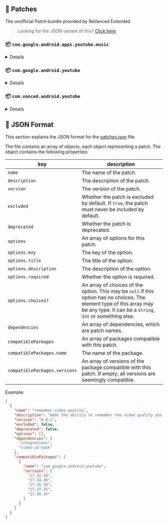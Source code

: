 ## 🧩 Patches

The unofficial Patch bundle provided by ReVanced Extended

> Looking for the JSON variant of this? [Click here](patches.json).

### 📦 `com.google.android.apps.youtube.music`
<details>

| 💊 Patch | 📜 Description | 🏹 Target Version |
|:--------:|:--------------:|:-----------------:|
| `minimized-playback-music` | Enables minimized playback on Kids music. | 5.26.52 |
| `tasteBuilder-remover` | Removes the "Tell us which artists you like" card from the home screen. | 5.26.52 |
| `hide-get-premium` | Removes all "Get Premium" evidences from the avatar menu. | 5.26.52 |
| `custom-branding-music` | Changes the YouTube Music launcher icon and name to your choice (defaults to ReVanced Red). | all |
| `compact-header` | Hides the music category bar at the top of the homepage. | 5.26.52 |
| `upgrade-button-remover` | Removes the upgrade tab from the pivot bar. | 5.26.52 |
| `background-play` | Enables playing music in the background. | 5.26.52 |
| `music-microg-support` | Allows YouTube Music ReVanced to run without root and under a different package name. | 5.26.52 |
| `music-video-ads` | Removes ads in the music player. | 5.26.52 |
| `codecs-unlock` | Adds more audio codec options. The new audio codecs usually result in better audio quality. | 5.26.52 |
| `exclusive-audio-playback` | Enables the option to play music without video. | 5.26.52 |
</details>

### 📦 `com.google.android.youtube`
<details>

| 💊 Patch | 📜 Description | 🏹 Target Version |
|:--------:|:--------------:|:-----------------:|
| `swipe-controls` | Adds volume and brightness swipe controls. | 17.38.35 |
| `overlay-buttons` | Add overlay buttons for YouTube - copy, copy with timestamp, repeat, download. | 17.38.35 |
| `seekbar-tapping` | Enables tap-to-seek on the seekbar of the video player. | 17.38.35 |
| `disable-create-button` | Hides the create button in the navigation bar. | 17.38.35 |
| `hide-cast-button` | Hides the cast button in the video player. | all |
| `return-youtube-dislike` | Shows the dislike count of videos using the Return YouTube Dislike API. | 17.38.35 |
| `hide-autoplay-button` | Hides the autoplay button in the video player. | 17.38.35 |
| `disable-startup-shorts-player` | Disables playing YouTube Shorts when launching YouTube. | 17.38.35 |
| `custom-branding-red` | Changes the YouTube launcher icon and name to your choice (defaults to ReVanced Red). | all |
| `custom-branding-blue` | Changes the YouTube launcher icon and name to your choice (defaults to ReVanced Blue). | all |
| `amoled` | Enables pure black theme. | all |
| `materialyou` | Enables MaterialYou theme for Android 12+. | all |
| `remove-playerbutton-background` | Disable Player Button Overlay Background. | all |
| `hide-pip-notification` | Disable pip notification when you first launch pip mode. | 17.38.35 |
| `extended` | Add ReVanced Extended Features. | 17.38.35 |
| `old-quality-layout` | Enables the original quality flyout menu. | 17.38.35 |
| `hide-shorts-button` | Hides the shorts button on the navigation bar. | 17.38.35 |
| `hide-watermark` | Hides creator's watermarks on videos. | 17.38.35 |
| `hide-email-address` | Hides the email address in the account switcher. | 17.38.35 |
| `sponsorblock` | Integrate SponsorBlock. | 17.38.35 |
| `enable-wide-searchbar` | Replaces the search icon with a wide search bar. This will hide the YouTube logo when active. | 17.38.35 |
| `tablet-mini-player` | Enables the tablet mini player layout. | 17.38.35 |
| `disable-auto-captions` | Disable forced captions from being automatically enabled. | 17.38.35 |
| `minimized-playback` | Enables minimized and background playback. | 17.38.35 |
| `client-spoof` | Spoofs the YouTube or Vanced client to prevent playback issues. | all |
| `client-spoof-v2` | Spoof the YouTube client version to prevent fullscreen rotation issue. | 17.38.35 |
| `translations` | Add Crowdin Translations. | all |
| `custom-video-buffer` | Lets you change the buffers of videos. | 17.38.35 |
| `always-autorepeat` | Always repeats the playing video again. | 17.38.35 |
| `microg-support` | Allows YouTube ReVanced to run without root and under a different package name with Vanced MicroG. | 17.38.35 |
| `settings` | Adds settings for ReVanced to YouTube. | all |
| `custom-playback-speed` | Adds more video playback speed options. | 17.38.35 |
| `hdr-auto-brightness` | Makes the brightness of HDR videos follow the system default. | 17.38.35 |
| `optimize-resource` | Optimize resources to make your app lightweight, Add missing translations to YouTube. | all |
| `remember-video-quality` | Adds the ability to remember the video quality you chose in the video quality flyout. | 17.38.35 |
| `default-video-speed` | Adds the ability to set default video speed. | 17.38.35 |
| `video-ads` | Removes ads in the video player. | 17.38.35 |
| `general-ads` | Removes general ads. | 17.38.35 |
| `hide-infocard-suggestions` | Hides infocards in videos. | 17.38.35 |
</details>

### 📦 `com.vanced.android.youtube`
<details>

| 💊 Patch | 📜 Description | 🏹 Target Version |
|:--------:|:--------------:|:-----------------:|
| `client-spoof` | Spoofs the YouTube or Vanced client to prevent playback issues. | all |
</details>



## 📝 JSON Format

This section explains the JSON format for the [patches.json](patches.json) file.

The file contains an array of objects, each object representing a patch. The object contains the following properties:

| key                           | description                                                                                                                                                                           |
|-------------------------------|---------------------------------------------------------------------------------------------------------------------------------------------------------------------------------------|
| `name`                        | The name of the patch.                                                                                                                                                                |
| `description`                 | The description of the patch.                                                                                                                                                         |
| `version`                     | The version of the patch.                                                                                                                                                             |
| `excluded`                    | Whether the patch is excluded by default. If `true`, the patch must never be included by default.                                                                                     |
| `deprecated`                  | Whether the patch is deprecated.                                                                                                                                                      |
| `options`                     | An array of options for this patch.                                                                                                                                                   |
| `options.key`                 | The key of the option.                                                                                                                                                                |
| `options.title`               | The title of the option.                                                                                                                                                              |
| `options.description`         | The description of the option.                                                                                                                                                        |
| `options.required`            | Whether the option is required.                                                                                                                                                       |
| `options.choices?`            | An array of choices of the option. This may be `null` if this option has no choices. The element type of this array may be any type. It can be a `String`, `Int` or something else.   |
| `dependencies`                | An array of dependencies, which are patch names.                                                                                                                                      |
| `compatiblePackages`          | An array of packages compatible with this patch.                                                                                                                                      |
| `compatiblePackages.name`     | The name of the package.                                                                                                                                                              |
| `compatiblePackages.versions` | An array of versions of the package compatible with this patch. If empty, all versions are seemingly compatible.                                                                      |

Example:

```json
[
  {
    "name": "remember-video-quality",
    "description": "Adds the ability to remember the video quality you chose in the video quality flyout.",
    "version": "0.0.1",
    "excluded": false,
    "deprecated": false,
    "options": [],
    "dependencies": [
      "integrations",
      "video-id-hook"
    ],
    "compatiblePackages": [
      {
        "name": "com.google.android.youtube",
        "versions": [
          "17.32.39",
          "17.34.36",
          "17.36.39",
          "17.37.35",
          "17.38.35"
        ]
      }
    ]
  }
]
```